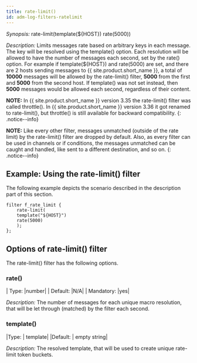 ```yaml
---
title: rate-limit()
id: adm-log-filters-ratelimit
---
```


*Synopsis:* rate-limit(template(${HOST}) rate(5000))

*Description:* Limits messages rate based on arbitrary keys in each
message. The key will be resolved using the template() option. Each
resolution will be allowed to have the number of messages each second,
set by the rate() option. For example if template(${HOST}) and rate(5000)
are set, and there are 2 hosts sending messages to {{ site.product.short_name }}, a
total of **10000** messages will be allowed by the rate-limit() filter,
**5000** from the first and **5000** from the second host. If template()
was not set instead, then **5000** messages would be allowed each
second, regardless of their content.

**NOTE:** In {{ site.product.short_name }} version 3.35 the rate-limit() filter was called
throttle(). In {{ site.product.short_name }} version 3.36 it got renamed to
rate-limit(), but throttle() is still available for backward
compatibility.
{: .notice--info}

**NOTE:** Like every other filter, messages unmatched (outside of the rate
limit) by the rate-limit() filter are dropped by default. Also, as every
filter can be used in channels or if conditions, the messages unmatched
can be caught and handled, like sent to a different destination, and so
on.
{: .notice--info}

## Example: Using the rate-limit() filter

The following example depicts the scenario described in the description
part of this section.

```config
filter f_rate_limit {
    rate-limit(
    template("${HOST}")
    rate(5000)
    );
};
```

## Options of rate-limit() filter

The rate-limit() filter has the following options.

### rate()

|  Type:        |number|
|  Default:     |N/A|
|  Mandatory:   |yes|

*Description:* The number of messages for each unique macro resolution,
that will be let through (matched) by the filter each second.

### template()

|Type:    |  template|
|Default: |  empty string|

*Description:* The resolved template, that will be used to create unique
rate-limit token buckets.
